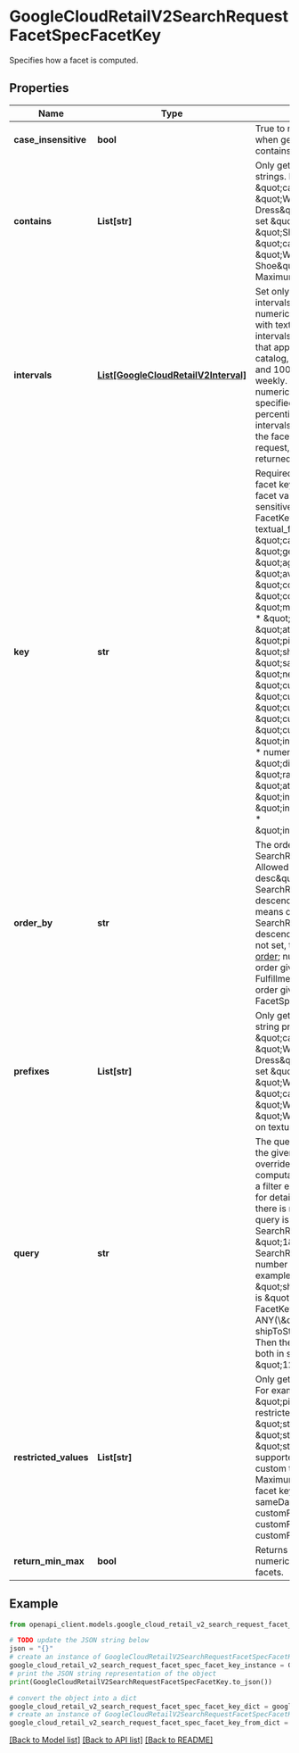 # GoogleCloudRetailV2SearchRequestFacetSpecFacetKey

Specifies how a facet is computed.

## Properties

Name | Type | Description | Notes
------------ | ------------- | ------------- | -------------
**case_insensitive** | **bool** | True to make facet keys case insensitive when getting faceting values with prefixes or contains; false otherwise. | [optional] 
**contains** | **List[str]** | Only get facet values that contains the given strings. For example, suppose \&quot;categories\&quot; has three values \&quot;Women &gt; Shoe\&quot;, \&quot;Women &gt; Dress\&quot; and \&quot;Men &gt; Shoe\&quot;. If set \&quot;contains\&quot; to \&quot;Shoe\&quot;, the \&quot;categories\&quot; facet gives only \&quot;Women &gt; Shoe\&quot; and \&quot;Men &gt; Shoe\&quot;. Only supported on textual fields. Maximum is 10. | [optional] 
**intervals** | [**List[GoogleCloudRetailV2Interval]**](GoogleCloudRetailV2Interval.md) | Set only if values should be bucketized into intervals. Must be set for facets with numerical values. Must not be set for facet with text values. Maximum number of intervals is 40. For all numerical facet keys that appear in the list of products from the catalog, the percentiles 0, 10, 30, 50, 70, 90, and 100 are computed from their distribution weekly. If the model assigns a high score to a numerical facet key and its intervals are not specified in the search request, these percentiles become the bounds for its intervals and are returned in the response. If the facet key intervals are specified in the request, then the specified intervals are returned instead. | [optional] 
**key** | **str** | Required. Supported textual and numerical facet keys in Product object, over which the facet values are computed. Facet key is case-sensitive. Allowed facet keys when FacetKey.query is not specified: * textual_field &#x3D; * \&quot;brands\&quot; * \&quot;categories\&quot; * \&quot;genders\&quot; * \&quot;ageGroups\&quot; * \&quot;availability\&quot; * \&quot;colorFamilies\&quot; * \&quot;colors\&quot; * \&quot;sizes\&quot; * \&quot;materials\&quot; * \&quot;patterns\&quot; * \&quot;conditions\&quot; * \&quot;attributes.key\&quot; * \&quot;pickupInStore\&quot; * \&quot;shipToStore\&quot; * \&quot;sameDayDelivery\&quot; * \&quot;nextDayDelivery\&quot; * \&quot;customFulfillment1\&quot; * \&quot;customFulfillment2\&quot; * \&quot;customFulfillment3\&quot; * \&quot;customFulfillment4\&quot; * \&quot;customFulfillment5\&quot; * \&quot;inventory(place_id,attributes.key)\&quot; * numerical_field &#x3D; * \&quot;price\&quot; * \&quot;discount\&quot; * \&quot;rating\&quot; * \&quot;ratingCount\&quot; * \&quot;attributes.key\&quot; * \&quot;inventory(place_id,price)\&quot; * \&quot;inventory(place_id,original_price)\&quot; * \&quot;inventory(place_id,attributes.key)\&quot; | [optional] 
**order_by** | **str** | The order in which SearchResponse.Facet.values are returned. Allowed values are: * \&quot;count desc\&quot;, which means order by SearchResponse.Facet.values.count descending. * \&quot;value desc\&quot;, which means order by SearchResponse.Facet.values.value descending. Only applies to textual facets. If not set, textual values are sorted in [natural order](https://en.wikipedia.org/wiki/Natural_sort_order); numerical intervals are sorted in the order given by FacetSpec.FacetKey.intervals; FulfillmentInfo.place_ids are sorted in the order given by FacetSpec.FacetKey.restricted_values. | [optional] 
**prefixes** | **List[str]** | Only get facet values that start with the given string prefix. For example, suppose \&quot;categories\&quot; has three values \&quot;Women &gt; Shoe\&quot;, \&quot;Women &gt; Dress\&quot; and \&quot;Men &gt; Shoe\&quot;. If set \&quot;prefixes\&quot; to \&quot;Women\&quot;, the \&quot;categories\&quot; facet gives only \&quot;Women &gt; Shoe\&quot; and \&quot;Women &gt; Dress\&quot;. Only supported on textual fields. Maximum is 10. | [optional] 
**query** | **str** | The query that is used to compute facet for the given facet key. When provided, it overrides the default behavior of facet computation. The query syntax is the same as a filter expression. See SearchRequest.filter for detail syntax and limitations. Notice that there is no limitation on FacetKey.key when query is specified. In the response, SearchResponse.Facet.values.value is always \&quot;1\&quot; and SearchResponse.Facet.values.count is the number of results that match the query. For example, you can set a customized facet for \&quot;shipToStore\&quot;, where FacetKey.key is \&quot;customizedShipToStore\&quot;, and FacetKey.query is \&quot;availability: ANY(\\\&quot;IN_STOCK\\\&quot;) AND shipToStore: ANY(\\\&quot;123\\\&quot;)\&quot;. Then the facet counts the products that are both in stock and ship to store \&quot;123\&quot;. | [optional] 
**restricted_values** | **List[str]** | Only get facet for the given restricted values. For example, when using \&quot;pickupInStore\&quot; as key and set restricted values to [\&quot;store123\&quot;, \&quot;store456\&quot;], only facets for \&quot;store123\&quot; and \&quot;store456\&quot; are returned. Only supported on predefined textual fields, custom textual attributes and fulfillments. Maximum is 20. Must be set for the fulfillment facet keys: * pickupInStore * shipToStore * sameDayDelivery * nextDayDelivery * customFulfillment1 * customFulfillment2 * customFulfillment3 * customFulfillment4 * customFulfillment5 | [optional] 
**return_min_max** | **bool** | Returns the min and max value for each numerical facet intervals. Ignored for textual facets. | [optional] 

## Example

```python
from openapi_client.models.google_cloud_retail_v2_search_request_facet_spec_facet_key import GoogleCloudRetailV2SearchRequestFacetSpecFacetKey

# TODO update the JSON string below
json = "{}"
# create an instance of GoogleCloudRetailV2SearchRequestFacetSpecFacetKey from a JSON string
google_cloud_retail_v2_search_request_facet_spec_facet_key_instance = GoogleCloudRetailV2SearchRequestFacetSpecFacetKey.from_json(json)
# print the JSON string representation of the object
print(GoogleCloudRetailV2SearchRequestFacetSpecFacetKey.to_json())

# convert the object into a dict
google_cloud_retail_v2_search_request_facet_spec_facet_key_dict = google_cloud_retail_v2_search_request_facet_spec_facet_key_instance.to_dict()
# create an instance of GoogleCloudRetailV2SearchRequestFacetSpecFacetKey from a dict
google_cloud_retail_v2_search_request_facet_spec_facet_key_from_dict = GoogleCloudRetailV2SearchRequestFacetSpecFacetKey.from_dict(google_cloud_retail_v2_search_request_facet_spec_facet_key_dict)
```
[[Back to Model list]](../README.md#documentation-for-models) [[Back to API list]](../README.md#documentation-for-api-endpoints) [[Back to README]](../README.md)


